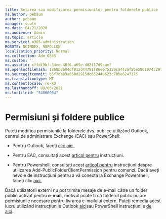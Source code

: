 ```yaml
---
title: Setarea sau modificarea permisiunilor pentru folderele publice
ms.author: pebaum
author: pebaum
manager: scotv
ms.date: 04/21/2020
ms.audience: Admin
ms.topic: article
ms.service: o365-administration
ROBOTS: NOINDEX, NOFOLLOW
localization_priority: Normal
ms.collection: Adm_O365
ms.custom: ''
ms.assetid: cffdf9bf-34ce-40f6-a69e-d02f17d9caef
ms.openlocfilehash: 1868b8b04df012d44781f86ee75120ca443af5be5801074329f17c0e40a5acc7
ms.sourcegitcommit: b5f7da89a650d2915dc652449623c78be6247175
ms.translationtype: MT
ms.contentlocale: ro-RO
ms.lasthandoff: 08/05/2021
ms.locfileid: "54060904"
---
```

# <a name="permissions-and-public-folders"></a>Permisiuni și foldere publice

Puteți modifica permisiunile la folderele dvs. publice utilizând Outlook, centrul de administrare Exchange (EAC) sau PowerShell:
  
- Pentru Outlook, faceți [clic aici.](https://support.office.com/article/Set-or-change-permissions-for-a-public-folder-b2e0440c-7873-48ec-9ff2-b1a20b723005.aspx)
    
- Pentru EAC, consultați acest [articol pentru](https://technet.microsoft.com/library/jj651147%28v=exchg.150%29.aspx.aspx#Anchor_1) instrucțiuni. 
    
- Pentru Powershell, consultați acest [articol pentru](https://technet.microsoft.com/library/bb124743%28v=exchg.160%29.aspx.aspx) instrucțiuni despre utilizarea Add-PublicFolderClientPermission pentru comenzi. Dacă aveți nevoie de instrucțiuni pentru a vă conecta la Exchange Powershell, faceți clic [aici.](https://technet.microsoft.com/library/jj984289%28v=exchg.160%29.aspx.aspx)
    
Dacă utilizatorii externi nu pot trimite mesaje de e-mail către un folder public activat pentru **e-mail,** motivul poate fi că folderul public nu are permisiunile necesare pentru livrarea e-mailului extern. Puteți remedia acest lucru utilizând instrucțiunile Outlook [aici](https://technet.microsoft.com/library/aa997560%28v=exchg.150%29.aspx.aspx#Anchor_1)sau PowerShell instrucțiunile [de aici](https://support.microsoft.com/help/2984402/-5.7.1-smtp-550-5.7.1-resolver.rst.authrequired-nondelivery-report-when-external-users-try-to-send-mail-to-mail-enabled-public-folders-in-office-365.aspx).
  

